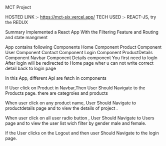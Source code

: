 MCT Project

HOSTED LINK :- https://mct-six.vercel.app/
TECH USED :- REACT-JS, try the REDUX 

Summary
Implemented a React App With the Filtering Feature and Routing and state mangment

App contains following Components
Home Component Product Component User Component Contact Component Login Component ProductDetails Component Navbar Component Details component You first need to  logIn After login will be redirected to Home page wher u can not write correct detail  back to login page 

In this App, different Api are fetch in components

If User click on Product in Navbar,Then User Should Navigate to the Products page. there are categroies and products

When user click on any product name, User Should Navigate to productdetails page and to view the details of project .

When user click on all user radio button  , User Should Navigate to Users page and to view the user list wich filter by gender male and female.

If the User clicks on the Logout and then user Should Navigate to the login page.
